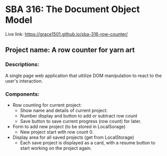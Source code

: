 # SBA 316: The Document Object Model

Live link: https://grace1501.github.io/sba-316-row-counter/
## Project name: A row counter for yarn art
### Descriptions: 
A single page web application that ultilize DOM manipulation to react to the user's interaction.
### Components:
- Row counting for current project:
  - Show name and details of current project.
  - Number display and button to add or subtract row count
  - Save button to save current progress (row count) for later.     
- Form to add new project (to be stored in LocalSorage)
  - New project start with row count 0. 
- Display area for all saved projects (get from LocalStorage)
  - Each save project is displayed as a card, with a resume button to start working on the project again.
